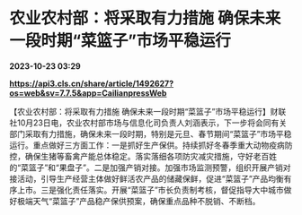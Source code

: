 # 农业农村部：将采取有力措施 确保未来一段时期“菜篮子”市场平稳运行

**2023-10-23 03:29**

**https://api3.cls.cn/share/article/1492627?os=web&sv=7.7.5&app=CailianpressWeb**

【农业农村部：将采取有力措施 确保未来一段时期“菜篮子”市场平稳运行】财联社10月23日电，农业农村部市场与信息化司负责人刘涵表示，下一步将会同有关部门采取有力措施，确保未来一段时期，特别是元旦、春节期间“菜篮子”市场平稳运行。重点做好三方面工作：一是抓好生产保供。持续抓好冬春季重大动物疫病防控，确保生猪等畜禽产能总体稳定。落实落细各项防灾减灾措施，守好老百姓的“菜篮子”和“果盘子”。二是加强产销对接。加强市场监测预警，组织开展产销对接活动，引导生产经营主体做好鲜活农产品的储藏保鲜，促进“菜篮子”产品均衡有序上市。三是强化责任落实。开展“菜篮子”市长负责制考核，督促指导大中城市做好极端天气“菜篮子”产品稳产保供预案，确保重点品种不脱销、不断档。